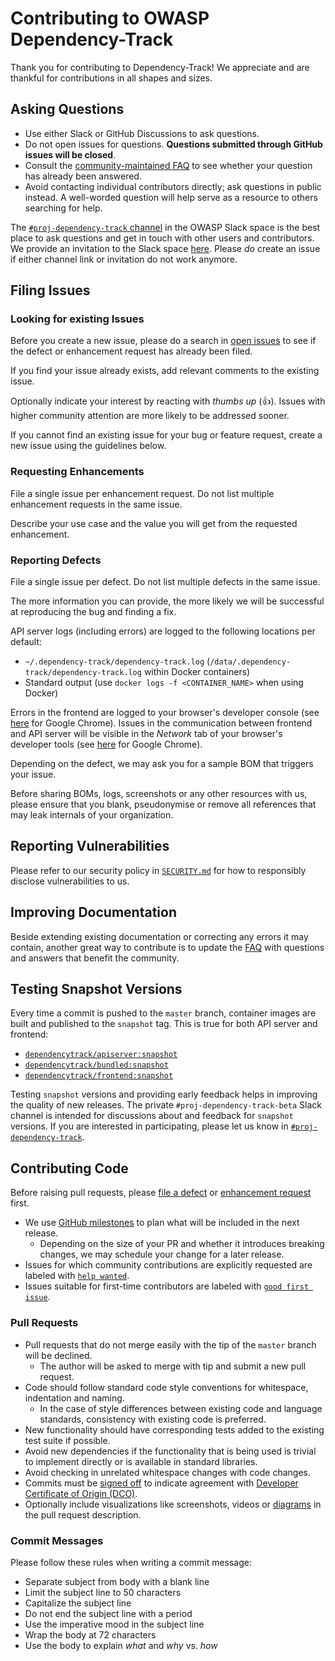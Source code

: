 # Contributing to OWASP Dependency-Track

Thank you for contributing to Dependency-Track! We appreciate and are thankful for contributions in all shapes and sizes.

## Asking Questions

* Use either Slack or GitHub Discussions to ask questions.
* Do not open issues for questions. **Questions submitted through GitHub issues will be closed**.
* Consult the [community-maintained FAQ](https://docs.dependencytrack.org/FAQ/) to see whether your question has already been answered.
* Avoid contacting individual contributors directly; ask questions in public instead. A well-worded question will help serve as a resource to others searching for help.

The [`#proj-dependency-track` channel](https://dependencytrack.org/slack) in the OWASP Slack space is the best place
to ask questions and get in touch with other users and contributors. We provide an invitation to the Slack space
[here](https://dependencytrack.org/slack/invite). Please *do* create an issue if either channel link or invitation
do not work anymore.

## Filing Issues

### Looking for existing Issues

Before you create a new issue, please do a search in [open issues](https://github.com/DependencyTrack/dependency-track/issues?q=is%3Aissue+is%3Aopen+)
to see if the defect or enhancement request has already been filed.

If you find your issue already exists, add relevant comments to the existing issue.

Optionally indicate your interest by reacting with *thumbs up* (👍). Issues with higher community attention are more likely to be addressed sooner.

If you cannot find an existing issue for your bug or feature request, create a new issue using the guidelines below.

### Requesting Enhancements

File a single issue per enhancement request. Do not list multiple enhancement requests in the same issue.

Describe your use case and the value you will get from the requested enhancement.

### Reporting Defects

File a single issue per defect. Do not list multiple defects in the same issue.

The more information you can provide, the more likely we will be successful at reproducing the bug and finding a fix.

API server logs (including errors) are logged to the following locations per default:

* `~/.dependency-track/dependency-track.log` (`/data/.dependency-track/dependency-track.log` within Docker containers)
* Standard output (use `docker logs -f <CONTAINER_NAME>` when using Docker)

Errors in the frontend are logged to your browser's developer console (see [here](https://developer.chrome.com/docs/devtools/console/log/#browser)
for Google Chrome). Issues in the communication between frontend and API server will be visible in the *Network* tab of
your browser's developer tools (see [here](https://developer.chrome.com/docs/devtools/network/#load) for Google Chrome).

Depending on the defect, we may ask you for a sample BOM that triggers your issue.

Before sharing BOMs, logs, screenshots or any other resources with us, please ensure that you blank, pseudonymise or
remove all references that may leak internals of your organization.

## Reporting Vulnerabilities

Please refer to our security policy in [`SECURITY.md`](./SECURITY.md) for how to responsibly disclose vulnerabilities to us.

## Improving Documentation

Beside extending existing documentation or correcting any errors it may contain, another great way to contribute is to
update the [FAQ](https://docs.dependencytrack.org/FAQ/) with questions and answers that benefit the community.

## Testing Snapshot Versions

Every time a commit is pushed to the `master` branch, container images are built and published to the `snapshot` tag.
This is true for both API server and frontend:

* [`dependencytrack/apiserver:snapshot`](https://hub.docker.com/r/dependencytrack/apiserver/tags?name=snapshot)
* [`dependencytrack/bundled:snapshot`](https://hub.docker.com/r/dependencytrack/bundled/tags?name=snapshot)
* [`dependencytrack/frontend:snapshot`](https://hub.docker.com/r/dependencytrack/frontend/tags?name=snapshot)

Testing `snapshot` versions and providing early feedback helps in improving the quality of new releases.
The private `#proj-dependency-track-beta` Slack channel is intended for discussions about and feedback for `snapshot`
versions. If you are interested in participating, please let us know in [`#proj-dependency-track`](https://dependencytrack.org/slack).

## Contributing Code

Before raising pull requests, please [file a defect](#reporting-defects) or [enhancement request](#requesting-enhancements) first.

* We use [GitHub milestones](https://github.com/DependencyTrack/dependency-track/milestones) to plan what will be included in the next release.
    * Depending on the size of your PR and whether it introduces breaking changes, we may schedule your change for a later release.
* Issues for which community contributions are explicitly requested are labeled with [`help wanted`](https://github.com/DependencyTrack/dependency-track/issues?q=is%3Aopen+label%3A%22help+wanted%22+).
* Issues suitable for first-time contributors are labeled with [`good first issue`](https://github.com/DependencyTrack/dependency-track/issues?q=is%3Aopen+label%3A%22good+first+issue%22+).

### Pull Requests

* Pull requests that do not merge easily with the tip of the `master` branch will be declined.
    * The author will be asked to merge with tip and submit a new pull request.
* Code should follow standard code style conventions for whitespace, indentation and naming.
    * In the case of style differences between existing code and language standards, consistency with existing code is preferred.
* New functionality should have corresponding tests added to the existing test suite if possible.
* Avoid new dependencies if the functionality that is being used is trivial to implement directly or is available in standard libraries.
* Avoid checking in unrelated whitespace changes with code changes.
* Commits must be [signed off](https://git-scm.com/docs/git-commit#Documentation/git-commit.txt--s) to indicate agreement with [Developer Certificate of Origin (DCO)](https://developercertificate.org/).
* Optionally include visualizations like screenshots, videos or [diagrams](https://github.blog/2022-02-14-include-diagrams-markdown-files-mermaid/) in the pull request description.

### Commit Messages

Please follow these rules when writing a commit message:

* Separate subject from body with a blank line
* Limit the subject line to 50 characters
* Capitalize the subject line
* Do not end the subject line with a period
* Use the imperative mood in the subject line
* Wrap the body at 72 characters
* Use the body to explain *what* and *why* vs. *how*
